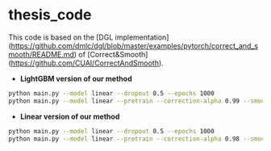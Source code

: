 # thesis_code

This code is based on the [DGL implementation] (https://github.com/dmlc/dgl/blob/master/examples/pytorch/correct_and_smooth/README.md) of [Correct&Smooth] (https://github.com/CUAI/CorrectAndSmooth). 

* **LightGBM version of our method**

```bash
python main.py --model linear --dropout 0.5 --epochs 1000
python main.py --model linear --pretrain --correction-alpha 0.99 --smoothing-alpha 0.75 --correction-adj DA --autoscale
```


* **Linear version of our method**

```bash
python main.py --model linear --dropout 0.5 --epochs 1000
python main.py --model linear --pretrain --correction-alpha 0.98 --smoothing-alpha 0.90 --autoscale --aggregation Linear
```